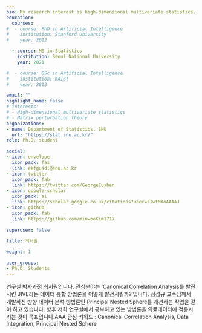 ```yaml
---
bio: My research interest is high-dimensional multivariate statistics.
education:
  courses:
#  - course: PhD in Artificial Intelligence 
#    institution: Stanford University
#    year: 2012

  - course: MS in Statistics
    institution: Seoul National University
    year: 2021

#  - course: BSc in Artificial Intelligence
#    institution: KAIST
#    year: 2013

email: ""
highlight_name: false
# interests:
# - High-dimensional multivariate statistics
# - Matrix perturbation theory
organizations:
- name: Department of Statistics, SNU
  url: "https://stat.snu.ac.kr/"
role: Ph.D. student

social:
- icon: envelope
  icon_pack: fas
  link: ekfgusdl@snu.ac.kr
- icon: twitter
  icon_pack: fab
  link: https://twitter.com/GeorgeCushen
- icon: google-scholar
  icon_pack: ai
  link: https://scholar.google.co.uk/citations?user=sIwtMXoAAAAJ
- icon: github
  icon_pack: fab
  link: https://github.com/minwooKim1717
  
superuser: false

title: 최서원

weight: 1

user_groups:
- Ph.D. Students
---
```


연구실 박사과정 최서원입니다. 관심분야는 ‘Canonical Correlation Analysis를 발전시킨 JIVE라는 데이터 통합 방법론을 어떻게 발전시킬까?’입니다. 정성규 교수님께서 개발하신 방향 데이터 분석 방법론인 Principal Nested Sphere를 개선하는 작업을 같이 하고 있습니다. 향후 저희 연구실에서 공부하고 있는 방법론을 의료데이터에 적용시키는 것이 목표입니다.AAA
관심 키워드 : Canonical Correlation Analysis, Data Integration, Principal Nested Sphere